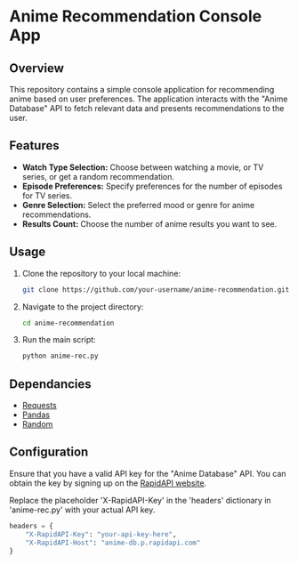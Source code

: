 # Anime Recommendation Console App

## Overview
This repository contains a simple console application for recommending anime based on user preferences. The application interacts with the "Anime Database" API to fetch relevant data and presents recommendations to the user.

## Features
- **Watch Type Selection:** Choose between watching a movie, or TV series, or get a random recommendation.
- **Episode Preferences:** Specify preferences for the number of episodes for TV series.
- **Genre Selection:** Select the preferred mood or genre for anime recommendations.
- **Results Count:** Choose the number of anime results you want to see.

## Usage

1. Clone the repository to your local machine:

   ```bash
   git clone https://github.com/your-username/anime-recommendation.git
2. Navigate to the project directory:

   ```bash
   cd anime-recommendation
3. Run the main script:

   ```bash
   python anime-rec.py

## Dependancies  
- [Requests](https://docs.python-requests.org/en/latest/)
- [Pandas](https://pandas.pydata.org/)
- [Random](https://docs.python.org/3/library/random.html)

## Configuration

Ensure that you have a valid API key for the "Anime Database" API. You can obtain the key by signing up on the [RapidAPI website](https://rapidapi.com/hub).

Replace the placeholder 'X-RapidAPI-Key' in the 'headers' dictionary in 'anime-rec.py' with your actual API key.

```python
headers = {
    "X-RapidAPI-Key": "your-api-key-here",
    "X-RapidAPI-Host": "anime-db.p.rapidapi.com"
}
